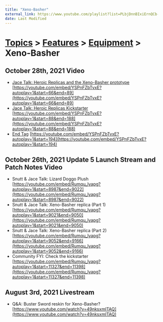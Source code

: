 ```yaml
---
title: "Xeno-Basher"
external_link: https://www.youtube.com/playlist?list=PLbjDnnBIxiErnQCb-1B-c4ZGlEyHNjJeJ
date: Last Modified
---
```

# [Topics](../../../topics.md) > [Features](../../../topics/features.md) > [Equipment](../../../topics/features/equipment.md) > Xeno-Basher

## October 28th, 2021 Video
* [Jace Talk: Heroic Replicas and the Xeno-Basher prototype](../../../transcriptions/yt-YSPnFZbTvxE,66.73333333333333,88.42166666666667.md) [https://youtube.com/embed/YSPnFZbTvxE?autoplay=1&start=66&end=89](https://youtube.com/embed/YSPnFZbTvxE?autoplay=1&start=66&end=89)
* [Jace Talk: Heroic Replicas Kickstarter](../../../transcriptions/yt-YSPnFZbTvxE,88.45503333333333,187.42056666666667.md) [https://youtube.com/embed/YSPnFZbTvxE?autoplay=1&start=88&end=188](https://youtube.com/embed/YSPnFZbTvxE?autoplay=1&start=88&end=188)
* [End Tag](../../../transcriptions/yt-YSPnFZbTvxE,194.76123333333334.md) [https://youtube.com/embed/YSPnFZbTvxE?autoplay=1&start=194](https://youtube.com/embed/YSPnFZbTvxE?autoplay=1&start=194)

## October 26th, 2021 Update 5 Launch Stream and Patch Notes Video
* Snutt & Jace Talk: Lizard Doggo Plush [https://youtube.com/embed/Rumqu_lyapg?autoplay=1&start=8987&end=9022](https://youtube.com/embed/Rumqu_lyapg?autoplay=1&start=8987&end=9022)
* Snutt & Jace Talk: Xeno-Basher replica (Part 1) [https://youtube.com/embed/Rumqu_lyapg?autoplay=1&start=9021&end=9050](https://youtube.com/embed/Rumqu_lyapg?autoplay=1&start=9021&end=9050)
* Snutt & Jace Talk: Xeno-Basher replica (Part 2) [https://youtube.com/embed/Rumqu_lyapg?autoplay=1&start=9052&end=9166](https://youtube.com/embed/Rumqu_lyapg?autoplay=1&start=9052&end=9166)
* Community FYI: Check the kickstarter [https://youtube.com/embed/Rumqu_lyapg?autoplay=1&start=11327&end=11398](https://youtube.com/embed/Rumqu_lyapg?autoplay=1&start=11327&end=11398)

## August 3rd, 2021 Livestream
* Q&A: Buster Sword reskin for Xeno-Basher? [https://www.youtube.com/watch?v=49nksxmITAQ](https://www.youtube.com/watch?v=49nksxmITAQ)
